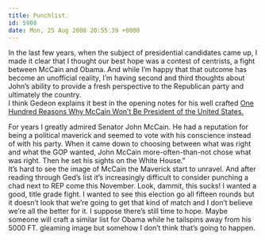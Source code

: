 ```yaml
---
title: Punchlist.
id: 5908
date: Mon, 25 Aug 2008 20:55:39 +0000
---
```


In the last few years, when the subject of presidential candidates came up, I made it clear that I thought our best hope was a contest of centrists, a fight between McCain and Obama. And while I’m happy that that outcome has become an unofficial reality, I’m having second and third thoughts about John’s ability to provide a fresh perspective to the Republican party and ultimately the country.  
 I think Gedeon explains it best in the opening notes for his well crafted [One Hundred Reasons Why McCain Won’t Be President of the United States.](http://gedblog.com/2008/08/25/100-reasons-why-mccain-wont-be-president-of-the-united-states/)

<div class="quote">For years I greatly admired Senator John McCain. He had a reputation for being a political maverick and seemed to vote with his conscience instead of with his party. When it came down to choosing between what was right and what the GOP wanted, John McCain more-often-than-not chose what was right.  
 Then he set his sights on the White House.”</div>It’s hard to see the image of McCain the Maverick start to unravel. And after reading through Ged’s list it’s increasingly difficult to consider punching a chad next to <span class="caps">REP</span> come this November.  
 Look, dammit, this sucks! I wanted a good, title grade fight. I wanted to see this election go all fifteen rounds but it doesn’t look that we’re going to get that kind of match and I don’t believe we’re all the better for it.  
 I suppose there’s still time to hope. Maybe someone will craft a similar list for Obama while he tailspins away from his 5000 <span class="casp">FT.</span> gleaming image but somehow I don’t think that’s going to happen.


